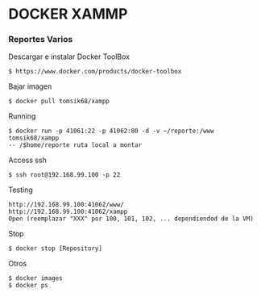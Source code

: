 # DOCKER XAMMP
### Reportes Varios

Descargar e instalar Docker ToolBox
```
$ https://www.docker.com/products/docker-toolbox
```

Bajar imagen
```
$ docker pull tomsik68/xampp
```

Running
```
$ docker run -p 41061:22 -p 41062:80 -d -v ~/reporte:/www tomsik68/xampp
-- /$home/reporte ruta local a montar
```

Access ssh
```
$ ssh root@192.168.99.100 -p 22
```

Testing
```
http://192.168.99.100:41062/www/
http://192.168.99.100:41062/xampp
Open (reemplazar "XXX" por 100, 101, 102, ... dependiendod de la VM)
```

Stop
```
$ docker stop [Repository]
```

Otros
```
$ docker images
$ docker ps
```


